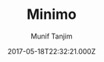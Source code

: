 ---
title: Minimo
github: https://github.com/MunifTanjim/minimo
demo: https://minimo.netlify.com/
author: Munif Tanjim
ssg:
  - Hugo
cms:
  - Markdown
date: 2017-05-18T22:32:21.000Z
description: Minimo - Minimalist theme for Hugo
draft: true
publish_date: '2017-05-18T22:32:21Z'
update_date: '2022-09-21T05:46:34Z'
github_star: 525
github_fork: 217
---